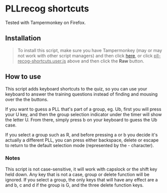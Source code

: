 # PLLrecog shortcuts

Tested with Tampermonkey on Firefox.

## Installation
> To install this script, make sure you have Tampermonkey (may or may not work with other script managers) and then click [here](https://github.com/JaiWWW/JPDB-Export/raw/main/pll-recog-shortcuts.user.js), or click <ins>pll-recog-shortcuts.user.js</ins> above and then click the **Raw** button.

## How to use

This script adds keyboard shortcuts to the quiz, so you can use your keyboard to answer the training questions instead of finding and mousing over the the buttons.

If you want to guess a PLL that's part of a group, eg. Ub, first you will press your U key, and then the group selection indicator under the timer will show the letter U. From there, simply press b on your keyboard to guess the Ub case.

If you select a group such as R, and before pressing a or b you decide it's actually a different PLL, you can press either backspace, delete or escape to return to the default selection mode (represented by the - character).

### Notes

This script is not case-sensitive, it will work with capslock or the shift key held down.
Any key that is not a case, group or delete function will be ignored.
If you select a group, the only keys that will have any effect are a and b, c and d if the group is G, and the three delete function keys.
